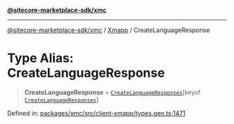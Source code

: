 [**@sitecore-marketplace-sdk/xmc**](../../../../README.md)

***

[@sitecore-marketplace-sdk/xmc](../../../../README.md) / [Xmapp](../README.md) / CreateLanguageResponse

# Type Alias: CreateLanguageResponse

> **CreateLanguageResponse** = [`CreateLanguageResponses`](CreateLanguageResponses.md)\[keyof [`CreateLanguageResponses`](CreateLanguageResponses.md)\]

Defined in: [packages/xmc/src/client-xmapp/types.gen.ts:1471](https://github.com/Sitecore/marketplace-sdk/blob/main/packages/xmc/src/client-xmapp/types.gen.ts#L1471)

